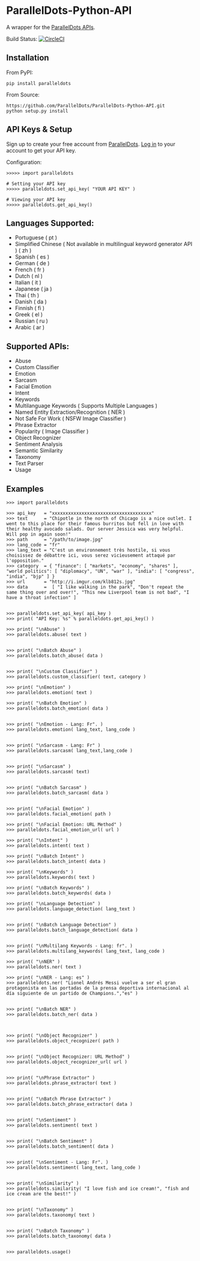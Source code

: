 ParallelDots-Python-API
=======================

A wrapper for the [ParallelDots APIs](http://www.paralleldots.com).

Build Status: [![CircleCI](https://circleci.com/gh/ParallelDots/ParallelDots-Python-API.svg?style=svg)](https://circleci.com/gh/ParallelDots/ParallelDots-Python-API)

Installation
------------
From PyPI:

	pip install paralleldots


From Source:

	https://github.com/ParallelDots/ParallelDots-Python-API.git
	python setup.py install

API Keys & Setup
----------------
Sign up to create your free account from [ParallelDots](https://www.paralleldots.com/sign-up).
[Log in](https://user.apis.paralleldots.com/login) to your account to get your API key.

Configuration:

	>>>>> import paralleldots

	# Setting your API key
	>>>>> paralleldots.set_api_key( "YOUR API KEY" )

	# Viewing your API key
	>>>>> paralleldots.get_api_key()

Languages Supported:
-------------------

- Portuguese ( pt )
- Simplified Chinese ( Not available in multilingual keyword generator API ) ( zh )
- Spanish ( es )
- German ( de )
- French ( fr )
- Dutch ( nl )
- Italian ( it )
- Japanese ( ja )
- Thai ( th )
- Danish ( da )
- Finnish ( fi )
- Greek ( el )
- Russian ( ru )
- Arabic ( ar )

Supported APIs:
---------------

- Abuse
- Custom Classifier
- Emotion
- Sarcasm
- Facial Emotion
- Intent
- Keywords
- Multilanguage Keywords ( Supports Multiple Languages )
- Named Entity Extraction/Recognition ( NER )
- Not Safe For Work ( NSFW Image Classifier )
- Phrase Extractor
- Popularity ( Image Classifier )
- Object Recognizer
- Sentiment Analysis
- Semantic Similarity
- Taxonomy
- Text Parser
- Usage

Examples
--------

	>>> import paralleldots

	>>> api_key   = "xxxxxxxxxxxxxxxxxxxxxxxxxxxxxxxxxxxxx"
	>>> text      = "Chipotle in the north of Chicago is a nice outlet. I went to this place for their famous burritos but fell in love with their healthy avocado salads. Our server Jessica was very helpful. Will pop in again soon!"
	>>> path      = "/path/to/image.jpg"
	>>> lang_code = "fr"
	>>> lang_text = "C'est un environnement très hostile, si vous choisissez de débattre ici, vous serez vicieusement attaqué par l'opposition."
	>>> category  = { "finance": [ "markets", "economy", "shares" ], "world politics": [ "diplomacy", "UN", "war" ], "india": [ "congress", "india", "bjp" ] }
	>>> url       = "http://i.imgur.com/klb812s.jpg"
	>>> data      =  [ "I like walking in the park", "Don't repeat the same thing over and over!", "This new Liverpool team is not bad", "I have a throat infection" ]


	>>> paralleldots.set_api_key( api_key )
	>>> print( "API Key: %s" % paralleldots.get_api_key() )

	>>> print( "\nAbuse" )
	>>> paralleldots.abuse( text )
	

	>>> print( "\nBatch Abuse" )
	>>> paralleldots.batch_abuse( data )
	

	>>> print( "\nCustom Classifier" )
	>>> paralleldots.custom_classifier( text, category )

	>>> print( "\nEmotion" )
	>>> paralleldots.emotion( text )

	>>> print( "\nBatch Emotion" )
	>>> paralleldots.batch_emotion( data )
	

	>>> print( "\nEmotion - Lang: Fr". )
	>>> paralleldots.emotion( lang_text, lang_code )
	

	>>> print( "\nSarcasm - Lang: Fr" )
	>>> paralleldots.sarcasm( lang_text,lang_code )


	>>> print( "\nSarcasm" )
	>>> paralleldots.sarcasm( text)
	

	>>> print( "\nBatch Sarcasm" )
	>>> paralleldots.batch_sarcasm( data )
	

	>>> print( "\nFacial Emotion" )
	>>> paralleldots.facial_emotion( path )

	>>> print( "\nFacial Emotion: URL Method" )
	>>> paralleldots.facial_emotion_url( url )

	>>> print( "\nIntent" )
	>>> paralleldots.intent( text )

	>>> print( "\nBatch Intent" )
	>>> paralleldots.batch_intent( data )

	>>> print( "\nKeywords" )
	>>> paralleldots.keywords( text )

	>>> print( "\nBatch Keywords" )
	>>> paralleldots.batch_keywords( data )
	
	>>> print( "\nLanguage Detection" )
	>>> paralleldots.language_detection( lang_text )
	

	>>> print( "\nBatch Language Detection" )
	>>> paralleldots.batch_language_detection( data )
	

	>>> print( "\nMultilang Keywords - Lang: fr". )
	>>> paralleldots.multilang_keywords( lang_text, lang_code )
	
	>>> print( "\nNER" )
	>>> paralleldots.ner( text )

	>>> print( "\nNER - Lang: es" )
	>>> paralleldots.ner( "Lionel Andrés Messi vuelve a ser el gran protagonista en las portadas de la prensa deportiva internacional al día siguiente de un partido de Champions.","es" )


	>>> print( "\nBatch NER" )
	>>> paralleldots.batch_ner( data ) 
	


	>>> print( "\nObject Recognizer" )
	>>> paralleldots.object_recognizer( path )
	

	>>> print( "\nObject Recognizer: URL Method" )
	>>> paralleldots.object_recognizer_url( url )
	

	>>> print( "\nPhrase Extractor" )
	>>> paralleldots.phrase_extractor( text ) 
	

	>>> print( "\nBatch Phrase Extractor" )
	>>> paralleldots.batch_phrase_extractor( data )


	>>> print( "\nSentiment" )
	>>> paralleldots.sentiment( text )
	

	>>> print( "\nBatch Sentiment" )
	>>> paralleldots.batch_sentiment( data )
	

	>>> print( "\nSentiment - Lang: Fr". )
	>>> paralleldots.sentiment( lang_text, lang_code ) 
	

	>>> print( "\nSimilarity" )
	>>> paralleldots.similarity( "I love fish and ice cream!", "fish and ice cream are the best!" )
	

	>>> print( "\nTaxonomy" )
	>>> paralleldots.taxonomy( text ) 
	

	>>> print( "\nBatch Taxonomy" )
	>>> paralleldots.batch_taxonomy( data )

	
	>>> paralleldots.usage()
